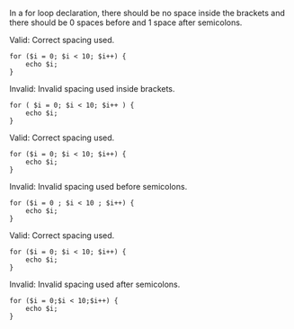 In a for loop declaration, there should be no space inside the brackets and there should be 0 spaces before and 1 space after semicolons.

Valid: Correct spacing used.
```
for ($i = 0; $i < 10; $i++) {
    echo $i;
}
```

Invalid: Invalid spacing used inside brackets.
```
for ( $i = 0; $i < 10; $i++ ) {
    echo $i;
}
```

Valid: Correct spacing used.
```
for ($i = 0; $i < 10; $i++) {
    echo $i;
}
```

Invalid: Invalid spacing used before semicolons.
```
for ($i = 0 ; $i < 10 ; $i++) {
    echo $i;
}
```

Valid: Correct spacing used.
```
for ($i = 0; $i < 10; $i++) {
    echo $i;
}
```

Invalid: Invalid spacing used after semicolons.
```
for ($i = 0;$i < 10;$i++) {
    echo $i;
}
```
